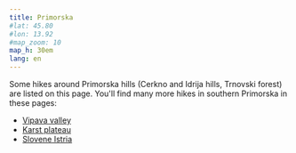 ```yaml
---
title: Primorska
#lat: 45.80
#lon: 13.92
#map_zoom: 10
map_h: 30em
lang: en
---
```

Some hikes around Primorska hills (Cerkno and Idrija hills, Trnovski forest) are listed on this page. You'll find many more hikes in southern Primorska in these pages:

* [Vipava valley](../vipava-valley)
* [Karst plateau](../karst-plateau)
* [Slovene Istria](../slovene-istria)